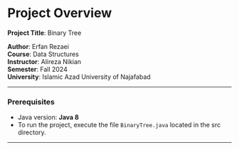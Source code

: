 # Project Overview

**Project Title**: Binary Tree

**Author**: Erfan Rezaei  
**Course**: Data Structures  
**Instructor**: Alireza Nikian  
**Semester**: Fall 2024  
**University**: Islamic Azad University of Najafabad

---

### Prerequisites

- Java version: **Java 8**
- To run the project, execute the file `BinaryTree.java` located in the src directory.

---
